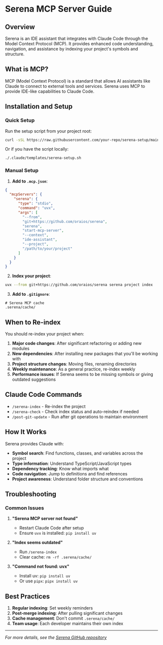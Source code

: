 # Serena MCP Server Guide

## Overview

Serena is an IDE assistant that integrates with Claude Code through the Model Context Protocol (MCP). It provides enhanced code understanding, navigation, and assistance by indexing your project's symbols and structure.

## What is MCP?

MCP (Model Context Protocol) is a standard that allows AI assistants like Claude to connect to external tools and services. Serena uses MCP to provide IDE-like capabilities to Claude Code.

## Installation and Setup

### Quick Setup

Run the setup script from your project root:

```bash
curl -sSL https://raw.githubusercontent.com/your-repo/serena-setup/main/serena-setup.sh | bash
```

Or if you have the script locally:

```bash
./.claude/templates/serena-setup.sh
```

### Manual Setup

1. **Add to `.mcp.json`**:
```json
{
  "mcpServers": {
    "serena": {
      "type": "stdio",
      "command": "uvx",
      "args": [
        "--from",
        "git+https://github.com/oraios/serena",
        "serena",
        "start-mcp-server",
        "--context",
        "ide-assistant",
        "--project",
        "/path/to/your/project"
      ]
    }
  }
}
```

2. **Index your project**:
```bash
uvx --from git+https://github.com/oraios/serena serena project index
```

3. **Add to `.gitignore`**:
```
# Serena MCP cache
.serena/cache/
```

## When to Re-index

You should re-index your project when:

1. **Major code changes**: After significant refactoring or adding new modules
2. **New dependencies**: After installing new packages that you'll be working with
3. **Project structure changes**: Moving files, renaming directories
4. **Weekly maintenance**: As a general practice, re-index weekly
5. **Performance issues**: If Serena seems to be missing symbols or giving outdated suggestions

## Claude Code Commands

- `/serena-index` - Re-index the project
- `/serena-check` - Check index status and auto-reindex if needed
- `/post-git-update` - Run after git operations to maintain environment

## How It Works

Serena provides Claude with:
- **Symbol search**: Find functions, classes, and variables across the project
- **Type information**: Understand TypeScript/JavaScript types
- **Dependency tracking**: Know what imports what
- **Code navigation**: Jump to definitions and find references
- **Project awareness**: Understand folder structure and conventions

## Troubleshooting

### Common Issues

1. **"Serena MCP server not found"**
   - Restart Claude Code after setup
   - Ensure `uvx` is installed: `pip install uv`

2. **"Index seems outdated"**
   - Run `/serena-index`
   - Clear cache: `rm -rf .serena/cache/`

3. **"Command not found: uvx"**
   - Install uv: `pip install uv`
   - Or use `pipx`: `pipx install uv`

## Best Practices

1. **Regular indexing**: Set weekly reminders
2. **Post-merge indexing**: After pulling significant changes
3. **Cache management**: Don't commit `.serena/cache/`
4. **Team usage**: Each developer maintains their own index

---

*For more details, see the [Serena GitHub repository](https://github.com/oraios/serena)*